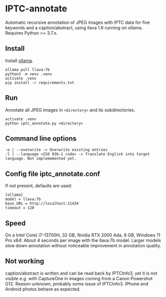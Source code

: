 # IPTC-annotate
Automatic recursive annotation of JPEG images with IPTC data for five keywords and a caption/abstract, using llava 1.6 running on ollama. Requires Python >= 3.7.x.
## Install
Install [ollama](https://ollama.com/).
```
ollama pull llava:7b
python3 -m venv .venv
activate .venv
pip install -r requirements.txt
```
## Run
Annotate all JPEG images in `<directory>` and its subdirectories.
```
activate .venv
python iptc_annotate.py <directory>
```
## Command line options
```
-o | --overwrite -> Overwrite existing entries
-l | --language <ISO 936-1 code> -> Translate English into target language. Not implememented yet.
```
## Config file iptc_annotate.conf
If not present, defaults are used:
```
[ollama]
model = llava:7b
base_URL = http://localhost:11434
timeout = 120
```
## Speed
On a Intel Core) i7-13700H, 32 GB, Nvidia RTX 2000 Ada, 8 GB, Windows 11 Pro x64: About 4 seconds per image with the llava:7b model. Larger models slow down annotation without noticeable improvement in annotation quality.

## Not working
caption/abstract is written and can be read back by IPTCInfo3, yet it is not visible e.g. with CaptureOne in images coming from a Canon Powershot G12. Reason unknown, probably some issue of IPTCInfo3. IPhone and Android photos behave as expected.
